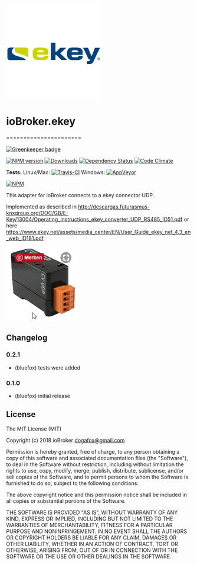 ![Logo](admin/ekey.png)
# ioBroker.ekey
======================

[![Greenkeeper badge](https://badges.greenkeeper.io/ioBroker/ioBroker.ekey.svg)](https://greenkeeper.io/)

[![NPM version](http://img.shields.io/npm/v/iobroker.ekey.svg)](https://www.npmjs.com/package/iobroker.ekey)
[![Downloads](https://img.shields.io/npm/dm/iobroker.ekey.svg)](https://www.npmjs.com/package/iobroker.ekey)
[![Dependency Status](https://gemnasium.com/badges/github.com/ioBroker/ioBroker.ekey.svg)](https://gemnasium.com/github.com/ioBroker/ioBroker.ekey)
[![Code Climate](https://codeclimate.com/github/ioBroker/ioBroker.ekey/badges/gpa.svg)](https://codeclimate.com/github/ioBroker/ioBroker.ekey)

**Tests:** Linux/Mac: [![Travis-CI](http://img.shields.io/travis/ioBroker/ioBroker.ekey/master.svg)](https://travis-ci.org/ioBroker/ioBroker.ekey)
Windows: [![AppVeyor](https://ci.appveyor.com/api/projects/status/github/ioBroker/ioBroker.ekey?branch=master&svg=true)](https://ci.appveyor.com/project/ioBroker/ioBroker-ekey/)

[![NPM](https://nodei.co/npm/iobroker.ekey.png?downloads=true)](https://nodei.co/npm/iobroker.ekey/)

This adapter for ioBroker connects to a ekey connector UDP.

Implemented as described in http://descargas.futurasmus-knxgroup.org/DOC/GB/E-Key/13004/Operating_instructions_ekey_converter_UDP_RS485_ID51.pdf
or here https://www.ekey.net/assets/media_center/EN/User_Guide_ekey_net_4.3_en_web_ID181.pdf

![image](img/ekey.png)

## Changelog

### 0.2.1
* (bluefox) tests were added

### 0.1.0
* (bluefox) initial release

## License

The MIT License (MIT)

Copyright (c) 2018 ioBroker <dogafox@gmail.com>

Permission is hereby granted, free of charge, to any person obtaining a copy
of this software and associated documentation files (the "Software"), to deal
in the Software without restriction, including without limitation the rights
to use, copy, modify, merge, publish, distribute, sublicense, and/or sell
copies of the Software, and to permit persons to whom the Software is
furnished to do so, subject to the following conditions:

The above copyright notice and this permission notice shall be included in all
copies or substantial portions of the Software.

THE SOFTWARE IS PROVIDED "AS IS", WITHOUT WARRANTY OF ANY KIND, EXPRESS OR
IMPLIED, INCLUDING BUT NOT LIMITED TO THE WARRANTIES OF MERCHANTABILITY,
FITNESS FOR A PARTICULAR PURPOSE AND NONINFRINGEMENT. IN NO EVENT SHALL THE
AUTHORS OR COPYRIGHT HOLDERS BE LIABLE FOR ANY CLAIM, DAMAGES OR OTHER
LIABILITY, WHETHER IN AN ACTION OF CONTRACT, TORT OR OTHERWISE, ARISING FROM,
OUT OF OR IN CONNECTION WITH THE SOFTWARE OR THE USE OR OTHER DEALINGS IN THE
SOFTWARE.
